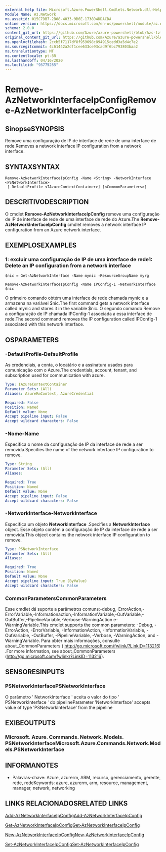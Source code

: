 ```yaml
---
external help file: Microsoft.Azure.PowerShell.Cmdlets.Network.dll-Help.xml
Module Name: Az.Network
ms.assetid: 015C7DB7-2B08-4033-9B6E-1738D4DDACDA
online version: https://docs.microsoft.com/en-us/powershell/module/az.network/remove-aznetworkinterfaceipconfig
schema: 2.0.0
content_git_url: https://github.com/Azure/azure-powershell/blob/Azs-tzl/src/Network/Network/help/Remove-AzNetworkInterfaceIpConfig.md
original_content_git_url: https://github.com/Azure/azure-powershell/blob/Azs-tzl/src/Network/Network/help/Remove-AzNetworkInterfaceIpConfig.md
ms.openlocfilehash: 2ccb5f7117df8f959698c894915cedd3a5d4c7e2
ms.sourcegitcommit: 4c61442a2df1cee633ce93cad9f6bc793803baa2
ms.translationtype: MT
ms.contentlocale: pt-BR
ms.lasthandoff: 04/16/2020
ms.locfileid: "93775285"
---
```

# <span data-ttu-id="72082-101">Remove-AzNetworkInterfaceIpConfig</span><span class="sxs-lookup"><span data-stu-id="72082-101">Remove-AzNetworkInterfaceIpConfig</span></span>

## <span data-ttu-id="72082-102">Sinopse</span><span class="sxs-lookup"><span data-stu-id="72082-102">SYNOPSIS</span></span>
<span data-ttu-id="72082-103">Remove uma configuração de IP de interface de rede de uma interface de rede.</span><span class="sxs-lookup"><span data-stu-id="72082-103">Removes a network interface IP configuration from a network interface.</span></span>

## <span data-ttu-id="72082-104">SYNTAX</span><span class="sxs-lookup"><span data-stu-id="72082-104">SYNTAX</span></span>

```
Remove-AzNetworkInterfaceIpConfig -Name <String> -NetworkInterface <PSNetworkInterface>
 [-DefaultProfile <IAzureContextContainer>] [<CommonParameters>]
```

## <span data-ttu-id="72082-105">DESCRITIVO</span><span class="sxs-lookup"><span data-stu-id="72082-105">DESCRIPTION</span></span>
<span data-ttu-id="72082-106">O cmdlet **Remove-AzNetworkInterfaceIpConfig** remove uma configuração de IP de interface de rede de uma interface de rede do Azure.</span><span class="sxs-lookup"><span data-stu-id="72082-106">The **Remove-AzNetworkInterfaceIpConfig** cmdlet removes a network interface IP configuration from an Azure network interface.</span></span>

## <span data-ttu-id="72082-107">EXEMPLOS</span><span class="sxs-lookup"><span data-stu-id="72082-107">EXAMPLES</span></span>

### <span data-ttu-id="72082-108">1: excluir uma configuração de IP de uma interface de rede</span><span class="sxs-lookup"><span data-stu-id="72082-108">1: Delete an IP configuration from a network interface</span></span>
```
$nic = Get-AzNetworkInterface -Name mynic -ResourceGroupName myrg

Remove-AzNetworkInterfaceIpConfig -Name IPConfig-1 -NetworkInterface $nic
```

<span data-ttu-id="72082-109">O primeiro comando obtém uma interface de rede chamada mynic e a armazena na variável $nic.</span><span class="sxs-lookup"><span data-stu-id="72082-109">The first command gets a network interface called mynic and stores it in the variable $nic.</span></span> <span data-ttu-id="72082-110">O segundo comando Remove a configuração de IP chamada IPConfig-1 associada a essa interface de rede.</span><span class="sxs-lookup"><span data-stu-id="72082-110">The second command removes the IP configuration called IPConfig-1 associated with this network interface.</span></span>

## <span data-ttu-id="72082-111">OS</span><span class="sxs-lookup"><span data-stu-id="72082-111">PARAMETERS</span></span>

### <span data-ttu-id="72082-112">-DefaultProfile</span><span class="sxs-lookup"><span data-stu-id="72082-112">-DefaultProfile</span></span>
<span data-ttu-id="72082-113">As credenciais, a conta, o locatário e a assinatura usados para comunicação com o Azure.</span><span class="sxs-lookup"><span data-stu-id="72082-113">The credentials, account, tenant, and subscription used for communication with azure.</span></span>

```yaml
Type: IAzureContextContainer
Parameter Sets: (All)
Aliases: AzureRmContext, AzureCredential

Required: False
Position: Named
Default value: None
Accept pipeline input: False
Accept wildcard characters: False
```

### <span data-ttu-id="72082-114">-Nome</span><span class="sxs-lookup"><span data-stu-id="72082-114">-Name</span></span>
<span data-ttu-id="72082-115">Especifica o nome da configuração de IP da interface de rede a ser removida.</span><span class="sxs-lookup"><span data-stu-id="72082-115">Specifies the name of the network interface IP configuration to remove.</span></span>

```yaml
Type: String
Parameter Sets: (All)
Aliases: 

Required: True
Position: Named
Default value: None
Accept pipeline input: False
Accept wildcard characters: False
```

### <span data-ttu-id="72082-116">-NetworkInterface</span><span class="sxs-lookup"><span data-stu-id="72082-116">-NetworkInterface</span></span>
<span data-ttu-id="72082-117">Especifica um objeto **NetworkInterface** .</span><span class="sxs-lookup"><span data-stu-id="72082-117">Specifies a **NetworkInterface** object.</span></span>
<span data-ttu-id="72082-118">Esse objeto contém a configuração de IP da interface de rede a ser removida.</span><span class="sxs-lookup"><span data-stu-id="72082-118">This object contains the network interface IP configuration to remove.</span></span>

```yaml
Type: PSNetworkInterface
Parameter Sets: (All)
Aliases: 

Required: True
Position: Named
Default value: None
Accept pipeline input: True (ByValue)
Accept wildcard characters: False
```

### <span data-ttu-id="72082-119">CommonParameters</span><span class="sxs-lookup"><span data-stu-id="72082-119">CommonParameters</span></span>
<span data-ttu-id="72082-120">Esse cmdlet dá suporte a parâmetros comuns:-debug,-ErrorAction,-ErrorVariable,-Informationaction,-InformationVariable,-OutVariable,-OutBuffer,-PipelineVariable,-Verbose-WarningAction e-WarningVariable.</span><span class="sxs-lookup"><span data-stu-id="72082-120">This cmdlet supports the common parameters: -Debug, -ErrorAction, -ErrorVariable, -InformationAction, -InformationVariable, -OutVariable, -OutBuffer, -PipelineVariable, -Verbose, -WarningAction, and -WarningVariable.</span></span> <span data-ttu-id="72082-121">Para obter mais informações, consulte about_CommonParameters ( http://go.microsoft.com/fwlink/?LinkID=113216) .</span><span class="sxs-lookup"><span data-stu-id="72082-121">For more information, see about_CommonParameters (http://go.microsoft.com/fwlink/?LinkID=113216).</span></span>

## <span data-ttu-id="72082-122">SENSORES</span><span class="sxs-lookup"><span data-stu-id="72082-122">INPUTS</span></span>

### <span data-ttu-id="72082-123">PSNetworkInterface</span><span class="sxs-lookup"><span data-stu-id="72082-123">PSNetworkInterface</span></span>
<span data-ttu-id="72082-124">O parâmetro ' NetworkInterface ' aceita o valor do tipo ' PSNetworkInterface ' do pipeline</span><span class="sxs-lookup"><span data-stu-id="72082-124">Parameter 'NetworkInterface' accepts value of type 'PSNetworkInterface' from the pipeline</span></span>

## <span data-ttu-id="72082-125">EXIBE</span><span class="sxs-lookup"><span data-stu-id="72082-125">OUTPUTS</span></span>

### <span data-ttu-id="72082-126">Microsoft. Azure. Commands. Network. Models. PSNetworkInterface</span><span class="sxs-lookup"><span data-stu-id="72082-126">Microsoft.Azure.Commands.Network.Models.PSNetworkInterface</span></span>

## <span data-ttu-id="72082-127">INFORMA</span><span class="sxs-lookup"><span data-stu-id="72082-127">NOTES</span></span>
* <span data-ttu-id="72082-128">Palavras-chave: Azure, azurerm, ARM, recurso, gerenciamento, gerente, rede, rede</span><span class="sxs-lookup"><span data-stu-id="72082-128">Keywords: azure, azurerm, arm, resource, management, manager, network, networking</span></span>

## <span data-ttu-id="72082-129">LINKS RELACIONADOS</span><span class="sxs-lookup"><span data-stu-id="72082-129">RELATED LINKS</span></span>

[<span data-ttu-id="72082-130">Add-AzNetworkInterfaceIpConfig</span><span class="sxs-lookup"><span data-stu-id="72082-130">Add-AzNetworkInterfaceIpConfig</span></span>](./Add-AzNetworkInterfaceIpConfig.md)

[<span data-ttu-id="72082-131">Get-AzNetworkInterfaceIpConfig</span><span class="sxs-lookup"><span data-stu-id="72082-131">Get-AzNetworkInterfaceIpConfig</span></span>](./Get-AzNetworkInterfaceIpConfig.md)

[<span data-ttu-id="72082-132">New-AzNetworkInterfaceIpConfig</span><span class="sxs-lookup"><span data-stu-id="72082-132">New-AzNetworkInterfaceIpConfig</span></span>](./New-AzNetworkInterfaceIpConfig.md)

[<span data-ttu-id="72082-133">Set-AzNetworkInterfaceIpConfig</span><span class="sxs-lookup"><span data-stu-id="72082-133">Set-AzNetworkInterfaceIpConfig</span></span>](./Set-AzNetworkInterfaceIpConfig.md)


